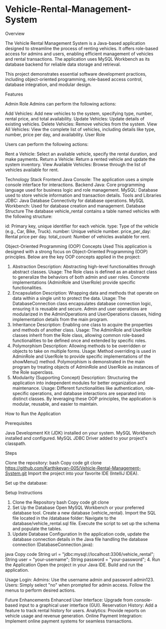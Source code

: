 # Vehicle-Rental-Management-System
Overview

The Vehicle Rental Management System is a Java-based application designed to streamline the process of renting vehicles. It offers role-based access for admins and users, enabling efficient management of vehicles and rental transactions. The application uses MySQL Workbench as its database backend for reliable data storage and retrieval.

This project demonstrates essential software development practices, including object-oriented programming, role-based access control, database integration, and modular design.

Features

Admin Role
Admins can perform the following actions:

Add Vehicles:
Add new vehicles to the system, specifying type, number, rental price, and total availability.
Update Vehicles:
Update details of existing vehicles.
Delete Vehicles:
Remove vehicles from the system.
View All Vehicles:
View the complete list of vehicles, including details like type, number, price per day, and availability.
User Role

Users can perform the following actions:

Rent a Vehicle:
Select an available vehicle, specify the rental duration, and make payments.
Return a Vehicle:
Return a rented vehicle and update the system inventory.
View Available Vehicles:
Browse through the list of vehicles available for rent.

Technology Stack
Frontend
Java Console: The application uses a simple console interface for interactions.
Backend
Java: Core programming language used for business logic and role management.
MySQL: Database used to store vehicle information and transaction details.
Tools and Libraries
JDBC: Java Database Connectivity for database operations.
MySQL Workbench: Used for database creation and management.
Database Structure
The database vehicle_rental contains a table named vehicles with the following structure:

id: Primary key, unique identifier for each vehicle.
type: Type of the vehicle (e.g., Car, Bike, Truck).
number: Unique vehicle number.
price_per_day: Rental price per day.
total_count: Number of vehicles available for rent.

Object-Oriented Programming (OOP) Concepts Used
This application is designed with a strong focus on Object-Oriented Programming (OOP) principles. Below are the key OOP concepts applied in the project:

1. Abstraction
Description:
 Abstracting high-level functionalities through abstract classes.
Usage:
 The Role class is defined as an abstract class to generalize the behaviors of both admin and user roles. Concrete implementations (AdminRole and UserRole) provide specific functionalities.
3. Encapsulation
Description:
 Wrapping data and methods that operate on data within a single unit to protect the data.
Usage:
 The DatabaseConnection class encapsulates database connection logic, ensuring it is reusable and secure.
Admin and user operations are modularized in the AdminOperations and UserOperations classes, hiding implementation details from the main program.
5. Inheritance
Description:
 Enabling one class to acquire the properties and methods of another class.
Usage:
 The AdminRole and UserRole classes inherit from the Role class, allowing common role-based functionalities to be defined once and extended by specific roles.
7. Polymorphism
Description:
 Allowing methods to be overridden or objects to take on multiple forms.
Usage:
 Method overriding is used in AdminRole and UserRole to provide specific implementations of the showMenu() method.
Polymorphism is demonstrated in the main program by treating objects of AdminRole and UserRole as instances of the Role superclass.
9. Modularity (Supporting Concept)
Description:
 Structuring the application into independent modules for better organization and maintenance.
Usage:
 Different functionalities like authentication, role-specific operations, and database interactions are separated into distinct classes.
By leveraging these OOP principles, the application is modular, reusable, and easier to maintain.

How to Run the Application

Prerequisites

Java Development Kit (JDK) installed on your system.
MySQL Workbench installed and configured.
MySQL JDBC Driver added to your project's classpath.

Steps

Clone the repository:
bash
Copy code
git clone https://github.com/Karthikeyan-005/Vehicle-Rental-Management-System.git
Import the project into your favorite IDE (IntelliJ IDEA).

Set up the database:

Setup Instructions
1. Clone the Repository
bash
Copy code
git clone <repository-link>
2. Set Up the Database
Open MySQL Workbench or your preferred database tool.
Create a new database (vehicle_rental).
Import the SQL file located in the /database folder:
Navigate to the database/vehicle_rental.sql file.
Execute the script to set up the schema and populate the tables.
3. Update Database Configuration
In the application code, update the database connection details in the Java file handling the database connection (DatabaseConnection.java):

java
Copy code
String url = "jdbc:mysql://localhost:3306/vehicle_rental";
String user = "your-username";
String password = "your-password";
4. Run the Application
Open the project in your Java IDE.
Build and run the application.

Usage
Login:
Admins: Use the username admin and password admin123.
Users: Simply select "no" when prompted for admin access.
Follow the menus to perform desired actions.

Future Enhancements
Enhanced User Interface: Upgrade from console-based input to a graphical user interface (GUI).
Reservation History: Add a feature to track rental history for users.
Analytics: Provide reports on vehicle usage and revenue generation.
Online Payment Integration: Implement online payment systems for seamless transactions.
